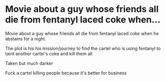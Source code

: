 # Movie about a guy whose friends all die from fentanyl laced coke when…

Movie about a guy whose friends all die from fentanyl laced coke when he abstains for a night. 

The plot is his his mission/journey to find the cartel who is using fentanyl to taint another cartel's coke and kill them all

Taken but much darker

Fuck a cartel killing people because it's better for business
